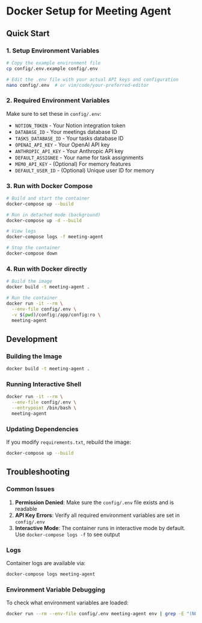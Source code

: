 # Docker Setup for Meeting Agent

## Quick Start

### 1. Setup Environment Variables
```bash
# Copy the example environment file
cp config/.env.example config/.env

# Edit the .env file with your actual API keys and configuration
nano config/.env  # or vim/code/your-preferred-editor
```

### 2. Required Environment Variables
Make sure to set these in `config/.env`:
- `NOTION_TOKEN` - Your Notion integration token
- `DATABASE_ID` - Your meetings database ID  
- `TASKS_DATABASE_ID` - Your tasks database ID
- `OPENAI_API_KEY` - Your OpenAI API key
- `ANTHROPIC_API_KEY` - Your Anthropic API key
- `DEFAULT_ASSIGNEE` - Your name for task assignments
- `MEM0_API_KEY` - (Optional) For memory features
- `DEFAULT_USER_ID` - (Optional) Unique user ID for memory

### 3. Run with Docker Compose
```bash
# Build and start the container
docker-compose up --build

# Run in detached mode (background)
docker-compose up -d --build

# View logs
docker-compose logs -f meeting-agent

# Stop the container
docker-compose down
```

### 4. Run with Docker directly
```bash
# Build the image
docker build -t meeting-agent .

# Run the container
docker run -it --rm \
  --env-file config/.env \
  -v $(pwd)/config:/app/config:ro \
  meeting-agent
```

## Development

### Building the Image
```bash
docker build -t meeting-agent .
```

### Running Interactive Shell
```bash
docker run -it --rm \
  --env-file config/.env \
  --entrypoint /bin/bash \
  meeting-agent
```

### Updating Dependencies
If you modify `requirements.txt`, rebuild the image:
```bash
docker-compose up --build
```

## Troubleshooting

### Common Issues

1. **Permission Denied**: Make sure the `config/.env` file exists and is readable
2. **API Key Errors**: Verify all required environment variables are set in `config/.env`
3. **Interactive Mode**: The container runs in interactive mode by default. Use `docker-compose logs -f` to see output

### Logs
Container logs are available via:
```bash
docker-compose logs meeting-agent
```

### Environment Variable Debugging
To check what environment variables are loaded:
```bash
docker run --rm --env-file config/.env meeting-agent env | grep -E "(NOTION|OPENAI|ANTHROPIC|MEM0)"
```